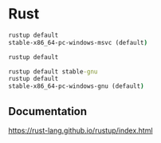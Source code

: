# Rust

```bat
rustup default
stable-x86_64-pc-windows-msvc (default)
```

```bat
rustup default
```

```bat
rustup default stable-gnu
rustup default
stable-x86_64-pc-windows-gnu (default)
```

## Documentation

<https://rust-lang.github.io/rustup/index.html>
